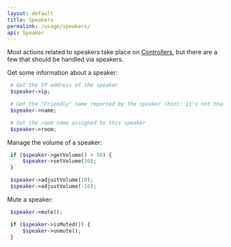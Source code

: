 ```yaml
---
layout: default
title: Speakers
permalink: /usage/speakers/
api: Speaker
---
```


Most actions related to speakers take place on [Controllers](../../controllers/play-some-music/), but there are a few that should be handled via speakers.

Get some information about a speaker:

~~~php
 # Get the IP address of the speaker
 $speaker->ip;

 # Get the "Friendly" name reported by the speaker (hint: it's not that friendly)
 $speaker->name;

 # Get the room name assigned to this speaker
 $speaker->room;
~~~


Manage the volume of a speaker:

~~~php
 if ($speaker->getVolume() > 50) {
     $speaker->setVolume(50);
 }

 $speaker->adjustVolume(10);
 $speaker->adjustVolume(-10);
~~~


Mute a speaker:

~~~php
 $speaker->mute();

 if ($speaker->isMuted()) {
     $speaker->unmute();
 }
~~~
